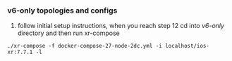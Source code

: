 ### v6-only topologies and configs

1. follow initial setup instructions, when you reach step 12 cd into *v6-only* directory and then run xr-compose
```
./xr-compose -f docker-compose-27-node-2dc.yml -i localhost/ios-xr:7.7.1 -l
```
